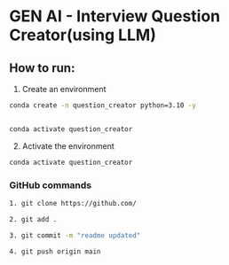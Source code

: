 # GEN AI - Interview Question Creator(using LLM)



## How to run:

1. Create an environment

```bash
conda create -n question_creator python=3.10 -y


conda activate question_creator

```

2. Activate the environment

```bash
conda activate question_creator
```



### GitHub commands

```bash
1. git clone https://github.com/

2. git add .

3. git commit -m "readme updated"

4. git push origin main

```